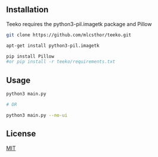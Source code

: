 ## Installation
Teeko requires the python3-pil.imagetk package and Pillow

```bash
git clone https://github.com/mlcsthor/teeko.git

apt-get install python3-pil.imagetk

pip install Pillow
#or pip install -r teeko/requirements.txt
```

## Usage

```bash
python3 main.py

# OR

python3 main.py --no-ui
```

## License
[MIT](https://choosealicense.com/licenses/mit/)
